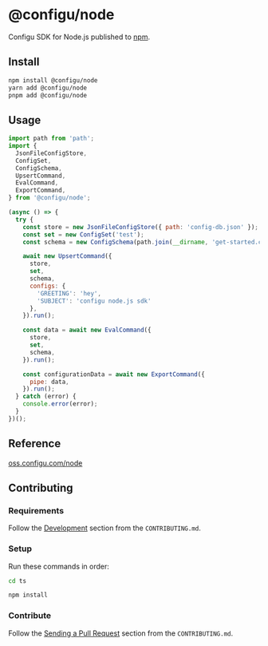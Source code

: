 # @configu/node

Configu SDK for Node.js published to [npm](https://www.npmjs.com/package/@configu/node).

## Install

```bash
npm install @configu/node
yarn add @configu/node
pnpm add @configu/node
```

## Usage

```js
import path from 'path';
import {
  JsonFileConfigStore,
  ConfigSet,
  ConfigSchema,
  UpsertCommand,
  EvalCommand,
  ExportCommand,
} from '@configu/node';

(async () => {
  try {
    const store = new JsonFileConfigStore({ path: 'config-db.json' });
    const set = new ConfigSet('test');
    const schema = new ConfigSchema(path.join(__dirname, 'get-started.cfgu.json'));

    await new UpsertCommand({
      store,
      set,
      schema,
      configs: {
        'GREETING': 'hey',
        'SUBJECT': 'configu node.js sdk'
      },
    }).run();

    const data = await new EvalCommand({
      store,
      set,
      schema,
    }).run();

    const configurationData = await new ExportCommand({
      pipe: data,
    }).run();
  } catch (error) {
    console.error(error);
  }
})();
```

<!-- For more examples see [examples/node](https://github.com/configu/configu/tree/main/examples/node-sdk/) -->

## Reference

[oss.configu.com/node](https://oss.configu.com/ts/modules/_configu_node.html)

## Contributing

### Requirements

Follow the [Development](https://github.com/configu/configu/blob/main/CONTRIBUTING.md#development) section from the `CONTRIBUTING.md`.

### Setup

Run these commands in order:

```bash
cd ts
```

```bash
npm install
```

### Contribute

Follow the [Sending a Pull Request](https://github.com/configu/configu/blob/main/CONTRIBUTING.md#sending-a-pull-request) section from the `CONTRIBUTING.md`.
